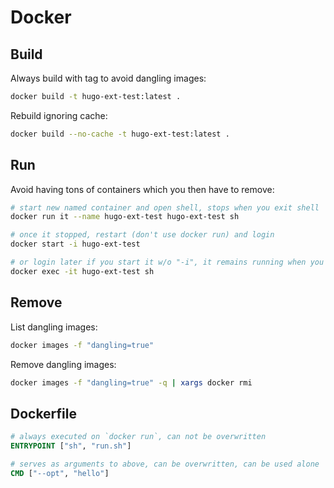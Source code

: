 # Docker

## Build

Always build with tag to avoid dangling images:

```sh
docker build -t hugo-ext-test:latest .
```

Rebuild ignoring cache:

```sh
docker build --no-cache -t hugo-ext-test:latest .
```

## Run

Avoid having tons of containers which you then have to remove:

```sh
# start new named container and open shell, stops when you exit shell
docker run it --name hugo-ext-test hugo-ext-test sh

# once it stopped, restart (don't use docker run) and login
docker start -i hugo-ext-test

# or login later if you start it w/o "-i", it remains running when you exit
docker exec -it hugo-ext-test sh
```
## Remove

List dangling images:

```sh
docker images -f "dangling=true"
```

Remove dangling images:

```sh
docker images -f "dangling=true" -q | xargs docker rmi
```

## Dockerfile

```Dockerfile
# always executed on `docker run`, can not be overwritten
ENTRYPOINT ["sh", "run.sh"]

# serves as arguments to above, can be overwritten, can be used alone
CMD ["--opt", "hello"]
```